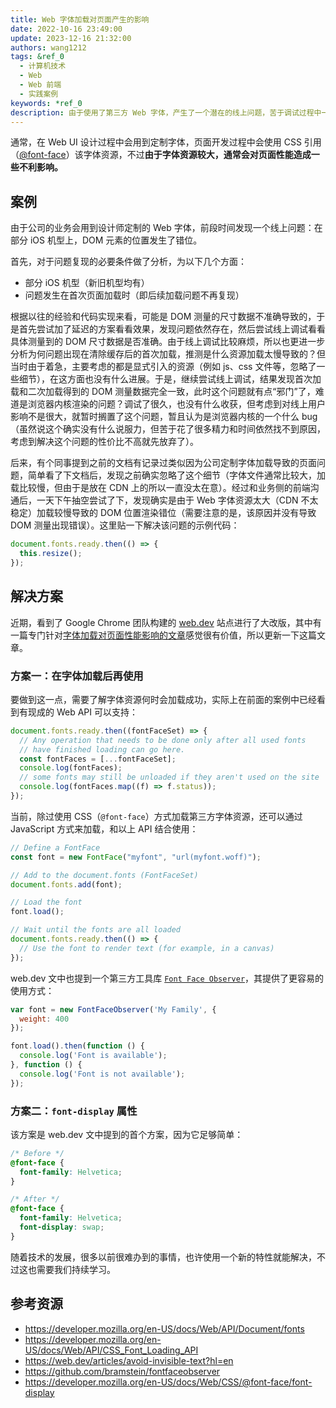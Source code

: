 ```yaml
---
title: Web 字体加载对页面产生的影响
date: 2022-10-16 23:49:00
update: 2023-12-16 21:32:00
authors: wang1212
tags: &ref_0
  - 计算机技术
  - Web
  - Web 前端
  - 实践案例
keywords: *ref_0
description: 由于使用了第三方 Web 字体，产生了一个潜在的线上问题，苦于调试过程中一直没有考虑字体加载会对页面产生一定影响，浪费了大量时间和精力。
---
```



通常，在 Web UI 设计过程中会用到定制字体，页面开发过程中会使用 CSS 引用（[@font-face](https://developer.mozilla.org/en-US/docs/Web/CSS/@font-face)）该字体资源，不过**由于字体资源较大，通常会对页面性能造成一些不利影响。**

<!-- truncate -->

## 案例

由于公司的业务会用到设计师定制的 Web 字体，前段时间发现一个线上问题：在部分 iOS 机型上，DOM 元素的位置发生了错位。

首先，对于问题复现的必要条件做了分析，为以下几个方面：

- 部分 iOS 机型（新旧机型均有）
- 问题发生在首次页面加载时（即后续加载问题不再复现）

根据以往的经验和代码实现来看，可能是 DOM 测量的尺寸数据不准确导致的，于是首先尝试加了延迟的方案看看效果，发现问题依然存在，然后尝试线上调试看看具体测量到的 DOM 尺寸数据是否准确。由于线上调试比较麻烦，所以也更进一步分析为何问题出现在清除缓存后的首次加载，推测是什么资源加载太慢导致的？但当时由于着急，主要考虑的都是显式引入的资源（例如 js、css 文件等，忽略了一些细节），在这方面也没有什么进展。于是，继续尝试线上调试，结果发现首次加载和二次加载得到的 DOM 测量数据完全一致，此时这个问题就有点“邪门”了，难道是浏览器内核渲染的问题？调试了很久，也没有什么收获，但考虑到对线上用户影响不是很大，就暂时搁置了这个问题，暂且认为是浏览器内核的一个什么 bug（虽然说这个确实没有什么说服力，但苦于花了很多精力和时间依然找不到原因，考虑到解决这个问题的性价比不高就先放弃了）。

后来，有个同事提到之前的文档有记录过类似因为公司定制字体加载导致的页面问题，简单看了下文档后，发现之前确实忽略了这个细节（字体文件通常比较大，加载比较慢，但由于是放在 CDN 上的所以一直没太在意）。经过和业务侧的前端沟通后，一天下午抽空尝试了下，发现确实是由于 Web 字体资源太大（CDN 不太稳定）加载较慢导致的 DOM 位置渲染错位（需要注意的是，该原因并没有导致 DOM 测量出现错误）。这里贴一下解决该问题的示例代码：

```typescript
document.fonts.ready.then(() => {
  this.resize();
});
```

## 解决方案

近期，看到了 Google Chrome 团队构建的 [web.dev](https://web.dev/) 站点进行了大改版，其中有一篇专门针对[字体加载对页面性能影响的文章](https://web.dev/articles/avoid-invisible-text?hl=en)感觉很有价值，所以更新一下这篇文章。

### 方案一：在字体加载后再使用

要做到这一点，需要了解字体资源何时会加载成功，实际上在前面的案例中已经看到有现成的 Web API 可以支持：

```javascript
document.fonts.ready.then((fontFaceSet) => {
  // Any operation that needs to be done only after all used fonts
  // have finished loading can go here.
  const fontFaces = [...fontFaceSet];
  console.log(fontFaces);
  // some fonts may still be unloaded if they aren't used on the site
  console.log(fontFaces.map((f) => f.status));
});
```

当前，除过使用 CSS（`@font-face`）方式加载第三方字体资源，还可以通过 JavaScript 方式来加载，和以上 API 结合使用：

```javascript
// Define a FontFace
const font = new FontFace("myfont", "url(myfont.woff)");

// Add to the document.fonts (FontFaceSet)
document.fonts.add(font);

// Load the font
font.load();

// Wait until the fonts are all loaded
document.fonts.ready.then(() => {
  // Use the font to render text (for example, in a canvas)
});
```

web.dev 文中也提到一个第三方工具库 [`Font Face Observer`](https://github.com/bramstein/fontfaceobserver)，其提供了更容易的使用方式：

```javascript
var font = new FontFaceObserver('My Family', {
  weight: 400
});

font.load().then(function () {
  console.log('Font is available');
}, function () {
  console.log('Font is not available');
});
```

### 方案二：`font-display` 属性

该方案是 web.dev 文中提到的首个方案，因为它足够简单：

```css
/* Before */
@font-face {
  font-family: Helvetica;
}

/* After */
@font-face {
  font-family: Helvetica;
  font-display: swap;
}
```

随着技术的发展，很多以前很难办到的事情，也许使用一个新的特性就能解决，不过这也需要我们持续学习。

## 参考资源

- <https://developer.mozilla.org/en-US/docs/Web/API/Document/fonts>
- <https://developer.mozilla.org/en-US/docs/Web/API/CSS_Font_Loading_API>
- <https://web.dev/articles/avoid-invisible-text?hl=en>
- <https://github.com/bramstein/fontfaceobserver>
- <https://developer.mozilla.org/en-US/docs/Web/CSS/@font-face/font-display>
